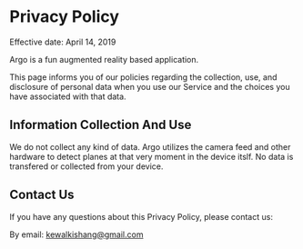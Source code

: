 # Privacy Policy
Effective date: April 14, 2019

Argo is a fun augmented reality based application.

This page informs you of our policies regarding the collection, use, and disclosure of personal data when you use our Service and the choices you have associated with that data.

## Information Collection And Use
We do not collect any kind of data. Argo utilizes the camera feed and other hardware to detect planes at that very moment in the device itslf. No data is transfered or collected from your device.

## Contact Us
If you have any questions about this Privacy Policy, please contact us:

By email: kewalkishang@gmail.com
